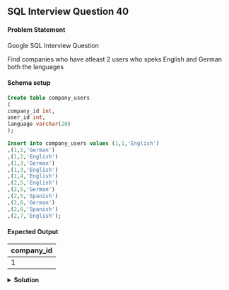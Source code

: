 ## SQL Interview Question 40

#### Problem Statement

<bold>Google SQL Interview Question</bold>

Find companies who have atleast 2 users who speks English and German both the languages

#### Schema setup

```sql
Create table company_users 
(
company_id int,
user_id int,
language varchar(20)
);

Insert into company_users values (1,1,'English')
,(1,1,'German')
,(1,2,'English')
,(1,3,'German')
,(1,3,'English')
,(1,4,'English')
,(2,5,'English')
,(2,5,'German')
,(2,5,'Spanish')
,(2,6,'German')
,(2,6,'Spanish')
,(2,7,'English');
```

#### Expected Output

| company_id |
|------------|
| 1          |

<details>
<summary><strong>Solution</strong></summary>

```sql
SELECT
    company_id
FROM
 (SELECT
     company_id,
     user_id
  FROM company_users
  WHERE language IN('German','English')
  GROUP BY company_id,user_id
  HAVING COUNT(language) = 2) company_users_data
GROUP BY company_id
HAVING COUNT(user_id) = 2;anking r
ON r.name = d.name
AND r.rnk = 1;
```
</details>

